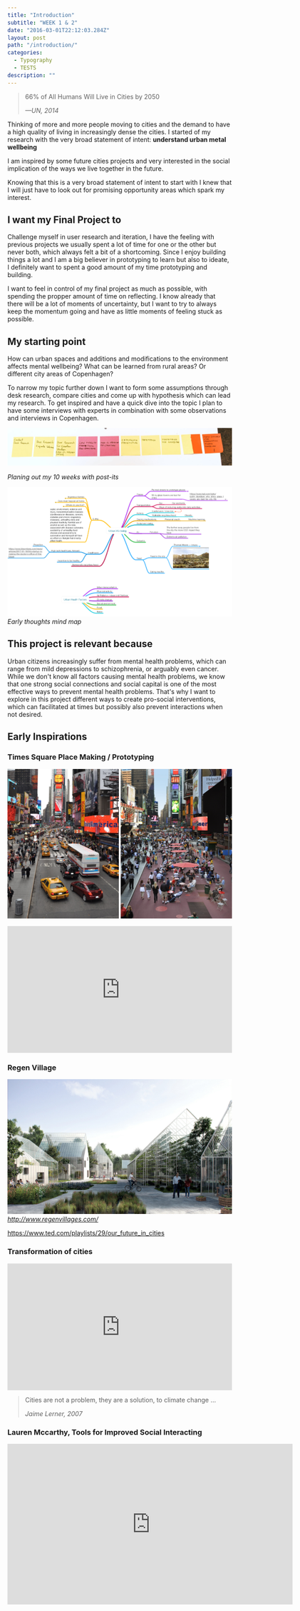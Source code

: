 ```yaml
---
title: "Introduction"
subtitle: "WEEK 1 & 2"
date: "2016-03-01T22:12:03.284Z"
layout: post
path: "/introduction/"
categories:
  - Typography
  - TESTS
description: ""
---
```


>66% of All Humans Will Live in Cities by 2050
><footer><cite>—UN, 2014</cite></footer>

Thinking of more and more people moving to cities and the demand to have a high quality of living in increasingly dense the cities.
I started of my research with the very broad statement of intent: **understand urban metal wellbeing**

I am inspired by some future cities projects and very interested in the social implication of the ways we live together in the future.

Knowing that this is a very broad statement of intent to start with I knew that I will just have to look out for promising opportunity areas which spark my interest.

## I want my Final Project to

Challenge myself in user research and iteration, I have the feeling with previous projects we usually spent a lot of time for one or the other but never both, which always felt a bit of a shortcoming. Since I enjoy building things a lot and I am a big believer in prototyping to learn but also to ideate, I definitely want to spent a good amount of my time prototyping and building.

I want to feel in control of my final project as much as possible, with spending the propper amount of time on reflecting. I know already that there will be a lot of moments of uncertainty, but I want to try to always keep the momentum going and have as little moments of feeling stuck as possible.

## My starting point

How can urban spaces and additions and modifications to the environment affects mental wellbeing?
What can be learned from rural areas? Or different city areas of Copenhagen?

To narrow my topic further down I want to form some assumptions through desk research, compare cities and come up with hypothesis which can lead my research. To get inspired and have a quick dive into the topic I plan to have some interviews with experts in combination with some observations and interviews in Copenhagen.

![](./postit-timeline.png)

*Planing out my 10 weeks with post-its*

![Early thoughts mind map](./early-thoughts.png)
*Early thoughts mind map*

## This project is relevant because

Urban citizens increasingly suffer from mental health problems, which can range from mild depressions to schizophrenia, or arguably even cancer. While we don't know all factors causing mental health problems, we know that one strong social connections and social capital is one of the most effective ways to prevent mental health problems. That's why I want to explore in this project different ways to create pro-social interventions, which can facilitated at times but possibly also prevent interactions when not desired.

## Early Inspirations

### Times Square Place Making / Prototyping
![Times Square Place Making / Prototyping](./times-square.jpg)

<div style="max-width:854px"><div style="position:relative;height:0;padding-bottom:56.25%"><iframe src="https://embed.ted.com/talks/janette_sadik_khan_new_york_s_streets_not_so_mean_any_more" width="854" height="480" style="position:absolute;left:0;top:0;width:100%;height:100%" frameborder="0" scrolling="no" allowfullscreen></iframe></div></div>

### Regen Village

![Regen Village](./regen-village.jpg)
*http://www.regenvillages.com/*

https://www.ted.com/playlists/29/our_future_in_cities

### Transformation of cities
<div style="max-width:854px"><div style="position:relative;height:0;padding-bottom:56.25%"><iframe src="https://embed.ted.com/talks/jaime_lerner_sings_of_the_city" width="854" height="480" style="position:absolute;left:0;top:0;width:100%;height:100%" frameborder="0" scrolling="no" allowfullscreen></iframe></div></div>

>Cities are not a problem, they are a solution, to climate change …
><footer><cite>Jaime Lerner, 2007</cite></footer>

### Lauren Mccarthy, Tools for Improved Social Interacting
<iframe src="https://player.vimeo.com/video/8549273" width="640" height="360" frameborder="0" webkitallowfullscreen mozallowfullscreen allowfullscreen></iframe>

<!---
In understanding urban mental well-being of (adults/teenagers).
How can urban spaces and additions and modifications to the environment affects mental health?
What can be learned from rural areas? Or different city areas of Copenhagen?

One comprehensive source of information around the topic I found at:
http://www.urbandesignmentalhealth.com/facts-and-figures.html
http://lauren-mccarthy.com/Social-Turkers
http://lauren-mccarthy.com/Relatable
http://lauren-mccarthy.com/Tools-for-Improved-Social-Interacting
-->
